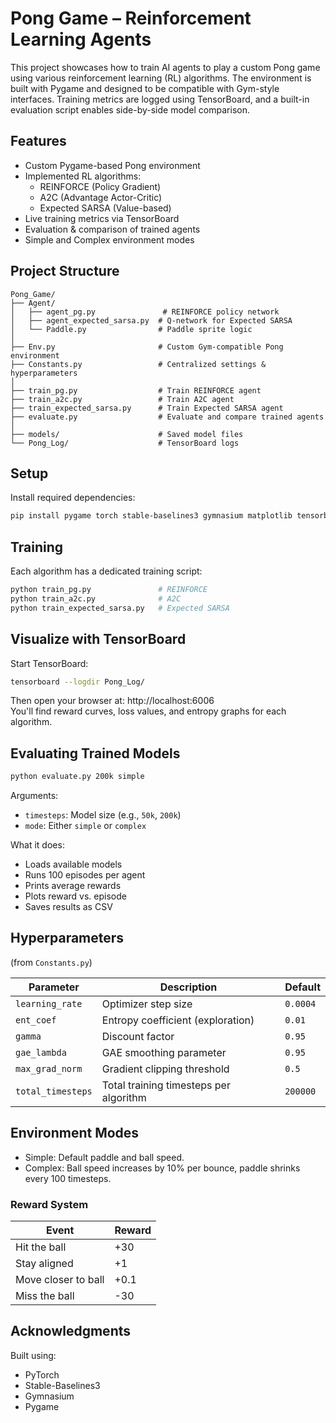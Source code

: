 # Pong Game – Reinforcement Learning Agents

This project showcases how to train AI agents to play a custom Pong game using various reinforcement learning (RL) algorithms. The environment is built with Pygame and designed to be compatible with Gym-style interfaces. Training metrics are logged using TensorBoard, and a built-in evaluation script enables side-by-side model comparison.

## Features

- Custom Pygame-based Pong environment
- Implemented RL algorithms:
  - REINFORCE (Policy Gradient)
  - A2C (Advantage Actor-Critic)
  - Expected SARSA (Value-based)
- Live training metrics via TensorBoard
- Evaluation & comparison of trained agents
- Simple and Complex environment modes

## Project Structure

```
Pong_Game/
├── Agent/
│   ├── agent_pg.py               # REINFORCE policy network
│   ├── agent_expected_sarsa.py  # Q-network for Expected SARSA
│   └── Paddle.py                # Paddle sprite logic
│
├── Env.py                       # Custom Gym-compatible Pong environment
├── Constants.py                 # Centralized settings & hyperparameters
│
├── train_pg.py                  # Train REINFORCE agent
├── train_a2c.py                 # Train A2C agent
├── train_expected_sarsa.py      # Train Expected SARSA agent
├── evaluate.py                  # Evaluate and compare trained agents
│
├── models/                      # Saved model files
└── Pong_Log/                    # TensorBoard logs
```

## Setup

Install required dependencies:

```bash
pip install pygame torch stable-baselines3 gymnasium matplotlib tensorboard
```

## Training

Each algorithm has a dedicated training script:

```bash
python train_pg.py               # REINFORCE
python train_a2c.py              # A2C
python train_expected_sarsa.py   # Expected SARSA
```

## Visualize with TensorBoard

Start TensorBoard:

```bash
tensorboard --logdir Pong_Log/
```

Then open your browser at: http://localhost:6006  
You'll find reward curves, loss values, and entropy graphs for each algorithm.

## Evaluating Trained Models

```bash
python evaluate.py 200k simple
```

Arguments:

- `timesteps`: Model size (e.g., `50k`, `200k`)
- `mode`: Either `simple` or `complex`

What it does:

- Loads available models
- Runs 100 episodes per agent
- Prints average rewards
- Plots reward vs. episode
- Saves results as CSV

## Hyperparameters

(from `Constants.py`)

| Parameter         | Description                             | Default   |
|------------------|-----------------------------------------|-----------|
| `learning_rate`   | Optimizer step size                     | `0.0004`  |
| `ent_coef`        | Entropy coefficient (exploration)       | `0.01`    |
| `gamma`           | Discount factor                         | `0.95`    |
| `gae_lambda`      | GAE smoothing parameter                 | `0.95`    |
| `max_grad_norm`   | Gradient clipping threshold             | `0.5`     |
| `total_timesteps` | Total training timesteps per algorithm  | `200000`  |

## Environment Modes

- Simple: Default paddle and ball speed.
- Complex: Ball speed increases by 10% per bounce, paddle shrinks every 100 timesteps.

### Reward System

| Event               | Reward  |
|---------------------|---------|
| Hit the ball        | +30     |
| Stay aligned        | +1      |
| Move closer to ball | +0.1    |
| Miss the ball       | -30     |

## Acknowledgments

Built using:

- PyTorch
- Stable-Baselines3
- Gymnasium
- Pygame

